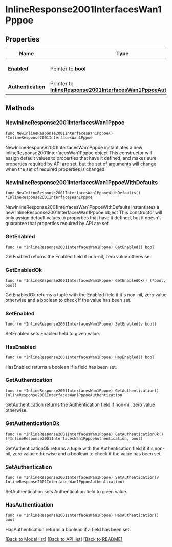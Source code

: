 # InlineResponse2001InterfacesWan1Pppoe

## Properties

Name | Type | Description | Notes
------------ | ------------- | ------------- | -------------
**Enabled** | Pointer to **bool** | Whether PPPoE is enabled. | [optional] 
**Authentication** | Pointer to [**InlineResponse2001InterfacesWan1PppoeAuthentication**](InlineResponse2001InterfacesWan1PppoeAuthentication.md) |  | [optional] 

## Methods

### NewInlineResponse2001InterfacesWan1Pppoe

`func NewInlineResponse2001InterfacesWan1Pppoe() *InlineResponse2001InterfacesWan1Pppoe`

NewInlineResponse2001InterfacesWan1Pppoe instantiates a new InlineResponse2001InterfacesWan1Pppoe object
This constructor will assign default values to properties that have it defined,
and makes sure properties required by API are set, but the set of arguments
will change when the set of required properties is changed

### NewInlineResponse2001InterfacesWan1PppoeWithDefaults

`func NewInlineResponse2001InterfacesWan1PppoeWithDefaults() *InlineResponse2001InterfacesWan1Pppoe`

NewInlineResponse2001InterfacesWan1PppoeWithDefaults instantiates a new InlineResponse2001InterfacesWan1Pppoe object
This constructor will only assign default values to properties that have it defined,
but it doesn't guarantee that properties required by API are set

### GetEnabled

`func (o *InlineResponse2001InterfacesWan1Pppoe) GetEnabled() bool`

GetEnabled returns the Enabled field if non-nil, zero value otherwise.

### GetEnabledOk

`func (o *InlineResponse2001InterfacesWan1Pppoe) GetEnabledOk() (*bool, bool)`

GetEnabledOk returns a tuple with the Enabled field if it's non-nil, zero value otherwise
and a boolean to check if the value has been set.

### SetEnabled

`func (o *InlineResponse2001InterfacesWan1Pppoe) SetEnabled(v bool)`

SetEnabled sets Enabled field to given value.

### HasEnabled

`func (o *InlineResponse2001InterfacesWan1Pppoe) HasEnabled() bool`

HasEnabled returns a boolean if a field has been set.

### GetAuthentication

`func (o *InlineResponse2001InterfacesWan1Pppoe) GetAuthentication() InlineResponse2001InterfacesWan1PppoeAuthentication`

GetAuthentication returns the Authentication field if non-nil, zero value otherwise.

### GetAuthenticationOk

`func (o *InlineResponse2001InterfacesWan1Pppoe) GetAuthenticationOk() (*InlineResponse2001InterfacesWan1PppoeAuthentication, bool)`

GetAuthenticationOk returns a tuple with the Authentication field if it's non-nil, zero value otherwise
and a boolean to check if the value has been set.

### SetAuthentication

`func (o *InlineResponse2001InterfacesWan1Pppoe) SetAuthentication(v InlineResponse2001InterfacesWan1PppoeAuthentication)`

SetAuthentication sets Authentication field to given value.

### HasAuthentication

`func (o *InlineResponse2001InterfacesWan1Pppoe) HasAuthentication() bool`

HasAuthentication returns a boolean if a field has been set.


[[Back to Model list]](../README.md#documentation-for-models) [[Back to API list]](../README.md#documentation-for-api-endpoints) [[Back to README]](../README.md)


